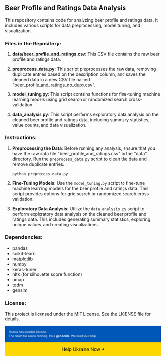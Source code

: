 ## Beer Profile and Ratings Data Analysis

This repository contains code for analyzing beer profile and ratings data. It includes various scripts for data preprocessing, model tuning, and visualization.

### Files in the Repository:

1. **data/beer_profile_and_ratings.csv**: This CSV file contains the raw beer profile and ratings data.

2. **preprocess_data.py**: This script preprocesses the raw data, removing duplicate entries based on the description column, and saves the cleaned data to a new CSV file named "beer_profile_and_ratings_no_dups.csv".

3. **model_tuning.py**: This script contains functions for fine-tuning machine learning models using grid search or randomized search cross-validation.

4. **data_analysis.py**: This script performs exploratory data analysis on the cleaned beer profile and ratings data, including summary statistics, value counts, and data visualization.

### Instructions:

1. **Preprocessing the Data**: Before running any analysis, ensure that you have the raw data file "beer_profile_and_ratings.csv" in the "data" directory. Run the `preprocess_data.py` script to clean the data and remove duplicate entries.

    ```bash
    python preprocess_data.py
    ```

2. **Fine-Tuning Models**: Use the `model_tuning.py` script to fine-tune machine learning models for the beer profile and ratings data. This script provides options for grid search or randomized search cross-validation.

3. **Exploratory Data Analysis**: Utilize the `data_analysis.py` script to perform exploratory data analysis on the cleaned beer profile and ratings data. This includes generating summary statistics, exploring unique values, and creating visualizations.

### Dependencies:

- pandas
- scikit-learn
- matplotlib
- numpy
- keras-tuner
- nltk (for silhouette score function)
- umap
- tqdm
- gensim

### License:

This project is licensed under the MIT License. See the [LICENSE](LICENSE) file for details.


[![Stand With Ukraine](https://raw.githubusercontent.com/vshymanskyy/StandWithUkraine/main/banner2-direct.svg)](https://stand-with-ukraine.pp.ua)
